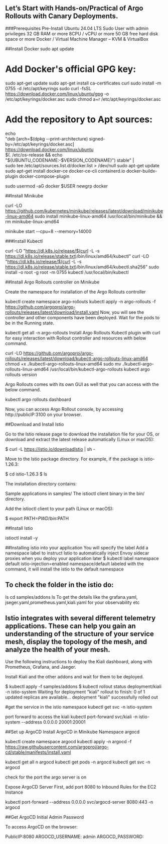 ## Let’s Start with Hands-on/Practical of Argo Rollouts with Canary Deployments.

###Prerequisites
Pre-Install Ubuntu 24.04 LTS Sudo User with admin privileges 32 GB RAM or more  8CPU / vCPU or more 50 GB free hard disk space or more Docker / Virtual Machine Manager – KVM & VirtualBox

##Install Docker
sudo apt update

# Add Docker's official GPG key:
sudo apt-get update
sudo apt-get install ca-certificates curl
sudo install -m 0755 -d /etc/apt/keyrings
sudo curl -fsSL https://download.docker.com/linux/ubuntu/gpg -o /etc/apt/keyrings/docker.asc
sudo chmod a+r /etc/apt/keyrings/docker.asc

# Add the repository to Apt sources:
echo \
"deb [arch=$(dpkg --print-architecture) signed-by=/etc/apt/keyrings/docker.asc] https://download.docker.com/linux/ubuntu \
$(. /etc/os-release && echo "${UBUNTU_CODENAME:-$VERSION_CODENAME}") stable" | \
sudo tee /etc/apt/sources.list.d/docker.list > /dev/null
sudo apt-get update
sudo apt-get install docker-ce docker-ce-cli containerd.io docker-buildx-plugin docker-compose-plugin 

sudo usermod -aG docker $USER
newgrp docker

##Install Minikube

curl -LO https://github.com/kubernetes/minikube/releases/latest/download/minikube-linux-amd64
sudo install minikube-linux-amd64 /usr/local/bin/minikube && rm minikube-linux-amd64

minikube start --cpu=8 --memory=14000

###Install Kubectl

curl -LO "https://dl.k8s.io/release/$(curl -L -s https://dl.k8s.io/release/stable.txt)/bin/linux/amd64/kubectl"
curl -LO "https://dl.k8s.io/release/$(curl -L -s https://dl.k8s.io/release/stable.txt)/bin/linux/amd64/kubectl.sha256"
sudo install -o root -g root -m 0755 kubectl /usr/local/bin/kubectl

##Install Argo Rollouts controller on Minikube

Create the namespace for installation of the Argo Rollouts controller

kubectl create namespace argo-rollouts
kubectl apply -n argo-rollouts -f https://github.com/argoproj/argo-rollouts/releases/latest/download/install.yaml
Now, you will see the controller and other components have been deployed. Wait for the pods to be in the Running state.

kubectl get all -n argo-rollouts
Install Argo Rollouts Kubectl plugin with curl for easy interaction with Rollout controller and resources with below command.

curl -LO https://github.com/argoproj/argo-rollouts/releases/latest/download/kubectl-argo-rollouts-linux-amd64
chmod +x ./kubectl-argo-rollouts-linux-amd64
sudo mv ./kubectl-argo-rollouts-linux-amd64 /usr/local/bin/kubectl-argo-rollouts
kubectl argo rollouts version

Argo Rollouts comes with its own GUI as well that you can access with the below command.

kubectl argo rollouts dashboard 

Now, you can access Argo Rollout console, by accessing http://publicIP:3100 on your browser. 

##Download and Install Istio

Go to the Istio release page to download the installation file for your OS, or download and extract the latest release automatically (Linux or macOS):

$ curl -L https://istio.io/downloadIstio | sh -

Move to the Istio package directory. For example, if the package is istio-1.26.3:

$ cd istio-1.26.3
$ ls

The installation directory contains:

Sample applications in samples/
The istioctl client binary in the bin/ directory.

Add the istioctl client to your path (Linux or macOS):

$ export PATH=$PWD/bin:$PATH

##Install Istio

istioctl install -y

##Installing istio into your application
You will specify the label
Add a namespace label to instruct Istio to automatically inject Envoy sidecar proxies when you deploy your application later
$ kubectl label namespace default istio-injection=enabled
namespace/default labeled
with the command, it will install the istio to the default namespace

## To check the folder in the istio do:
ls 
cd samples/addons
ls
 To get the details like the grafana.yaml, jseger.yaml,prometheus.yaml,kiali.yaml for your observability etc

## Istio integrates with several different telemetry applications. These can help you gain an understanding of the structure of your service mesh, display the topology of the mesh, and analyze the health of your mesh.

Use the following instructions to deploy the Kiali dashboard, along with Prometheus, Grafana, and Jaeger.

Install Kiali and the other addons and wait for them to be deployed.

$ kubectl apply -f samples/addons
$ kubectl rollout status deployment/kiali -n istio-system
Waiting for deployment "kiali" rollout to finish: 0 of 1 updated replicas are available...
deployment "kiali" successfully rolled out

#get the service in the istio namespace
kubectl get svc -n istio-system

port forward to access the kiali
kubectl port-forward svc/kiali -n istio-system --address 0.0.0.0 20001:20001

##Set up ArgoCD Install ArgoCD in Minikube Namespace argocd

kubectl create namespace argocd
kubectl apply -n argocd -f https://raw.githubusercontent.com/argoproj/argo-cd/stable/manifests/install.yaml

kubectl get all n argocd
kubectl get pods -n argocd
kubectl get svc -n argocd

check for the port the argo server is on 

Expose ArgoCD Server First, add port 8080 to Inbound Rules for the EC2 Instance

kubectl port-forward --address 0.0.0.0 svc/argocd-server 8080:443 -n argocd 

##Get ArgoCD Initial Admin Password

To access ArgoCD on the browser:

PublicIP:8080
ARGOCD_USERNAME: admin
ARGOCD_PASSWORD:

